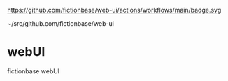 https://github.com/fictionbase/web-ui/actions/workflows/main/badge.svg

~/src/github.com/fictionbase/web-ui

# webUI
fictionbase webUI
